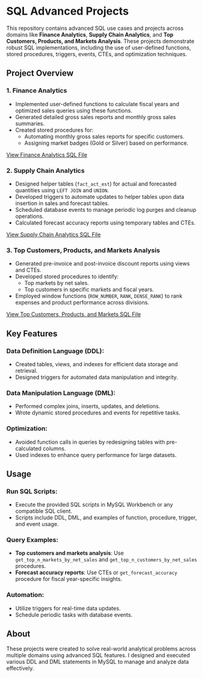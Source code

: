 # SQL Advanced Projects

This repository contains advanced SQL use cases and projects across domains like **Finance Analytics**, **Supply Chain Analytics**, and **Top Customers, Products, and Markets Analysis**. These projects demonstrate robust SQL implementations, including the use of user-defined functions, stored procedures, triggers, events, CTEs, and optimization techniques.

## Project Overview

### 1. **Finance Analytics**
- Implemented user-defined functions to calculate fiscal years and optimized sales queries using these functions.
- Generated detailed gross sales reports and monthly gross sales summaries.
- Created stored procedures for:
  - Automating monthly gross sales reports for specific customers.
  - Assigning market badges (Gold or Silver) based on performance.
  
[View Finance Analytics SQL File](https://github.com/Ranjith-Senthilkumar/MYSQL-Queries/blob/main/Financials_Query)

### 2. **Supply Chain Analytics**
- Designed helper tables (`fact_act_est`) for actual and forecasted quantities using `LEFT JOIN` and `UNION`.
- Developed triggers to automate updates to helper tables upon data insertion in sales and forecast tables.
- Scheduled database events to manage periodic log purges and cleanup operations.
- Calculated forecast accuracy reports using temporary tables and CTEs.

[View Supply Chain Analytics SQL File]()

### 3. **Top Customers, Products, and Markets Analysis**
- Generated pre-invoice and post-invoice discount reports using views and CTEs.
- Developed stored procedures to identify:
  - Top markets by net sales.
  - Top customers in specific markets and fiscal years.
- Employed window functions (`ROW_NUMBER`, `RANK`, `DENSE_RANK`) to rank expenses and product performance across divisions.

[View Top Customers, Products, and Markets SQL File]()

## Key Features

### Data Definition Language (DDL):
- Created tables, views, and indexes for efficient data storage and retrieval.
- Designed triggers for automated data manipulation and integrity.

### Data Manipulation Language (DML):
- Performed complex joins, inserts, updates, and deletions.
- Wrote dynamic stored procedures and events for repetitive tasks.

### Optimization:
- Avoided function calls in queries by redesigning tables with pre-calculated columns.
- Used indexes to enhance query performance for large datasets.

## Usage

### Run SQL Scripts:
- Execute the provided SQL scripts in MySQL Workbench or any compatible SQL client.
- Scripts include DDL, DML, and examples of function, procedure, trigger, and event usage.

### Query Examples:
- **Top customers and markets analysis**: Use `get_top_n_markets_by_net_sales` and `get_top_n_customers_by_net_sales` procedures.
- **Forecast accuracy reports**: Use CTEs or `get_forecast_accuracy` procedure for fiscal year-specific insights.

### Automation:
- Utilize triggers for real-time data updates.
- Schedule periodic tasks with database events.

## About
These projects were created to solve real-world analytical problems across multiple domains using advanced SQL features. I designed and executed various DDL and DML statements in MySQL to manage and analyze data effectively.
